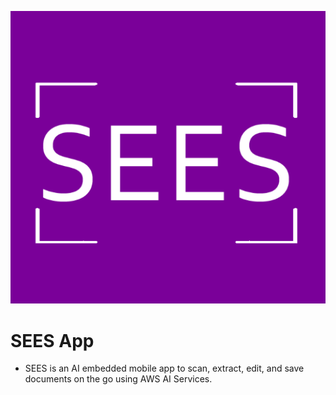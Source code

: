 <p align="center">
  <img src="https://github.com/p-khn/SEES/blob/main/assets/app_icons/icon.png" alt="SEES Logo"/>
</p>


# SEES App
- SEES is an AI embedded mobile app to scan, extract, edit, and save documents on the go using AWS AI Services.

